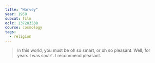 ```yaml
---
title: "Harvey"
year: 1950
subcat: film
oclc: 137283538
course: cosmology
tags:
  - religion
---
```


>  In this world, you must be oh so smart, or oh so pleasant. Well, for years I was smart. I recommend pleasant.
